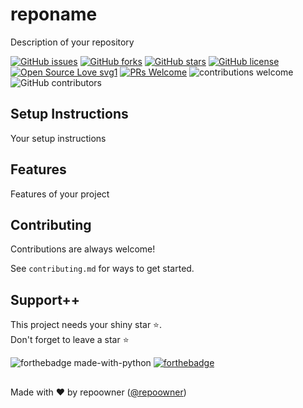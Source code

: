 # reponame
Description of your repository

[![GitHub issues](https://img.shields.io/github/issues/repoowner/reponame)](https://github.com/repoowner/reponame/issues)
[![GitHub forks](https://img.shields.io/github/forks/repoowner/reponame)](https://github.com/repoowner/reponame/network)
[![GitHub stars](https://img.shields.io/github/stars/repoowner/reponame)](https://github.com/repoowner/reponame/stargazers)
[![GitHub license](https://img.shields.io/github/license/repoowner/reponame)](https://github.com/repoowner/reponame/blob/main/LICENSE)
[![Open Source Love svg1](https://badges.frapsoft.com/os/v1/open-source.svg?v=103)](https://github.com/ellerbrock/open-source-badges/) [![PRs Welcome](https://img.shields.io/badge/PRs-welcome-brightgreen.svg?style=flat-square)](http://makeapullrequest.com) ![contributions welcome](https://img.shields.io/static/v1.svg?label=Contributions&message=Welcome&color=0059b3&style=flat-square) ![GitHub contributors](https://img.shields.io/github/contributors-anon/repoowner/reponame) 
<br>

## Setup Instructions

Your setup instructions


## Features

Features of your project

## Contributing

Contributions are always welcome!

See `contributing.md` for ways to get started.

<!-- readme: contributors -start -->
<!-- readme: contributors -end -->

## Support++

This project needs your shiny star ⭐.   
Don't forget to leave a star ⭐️

![forthebadge made-with-python](https://forthebadge.com/images/badges/open-source.svg)  [![forthebadge](https://forthebadge.com/images/badges/built-with-love.svg)](https://forthebadge.com)


##
Made with ❤ by repoowner ([@repoowner](https://github.com/repoowner))
